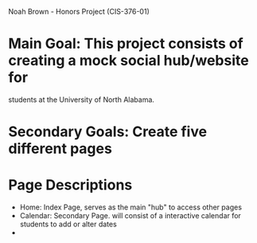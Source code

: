 Noah Brown - Honors Project (CIS-376-01)
# Main Goal:  This project consists of creating a mock social hub/website for
 students at the University of North Alabama. 
# Secondary Goals: Create five different pages

# Page Descriptions 
* Home: Index Page, serves as the main "hub" to access other pages
* Calendar: Secondary Page. will consist of a interactive calendar for students to add or alter dates
* 
